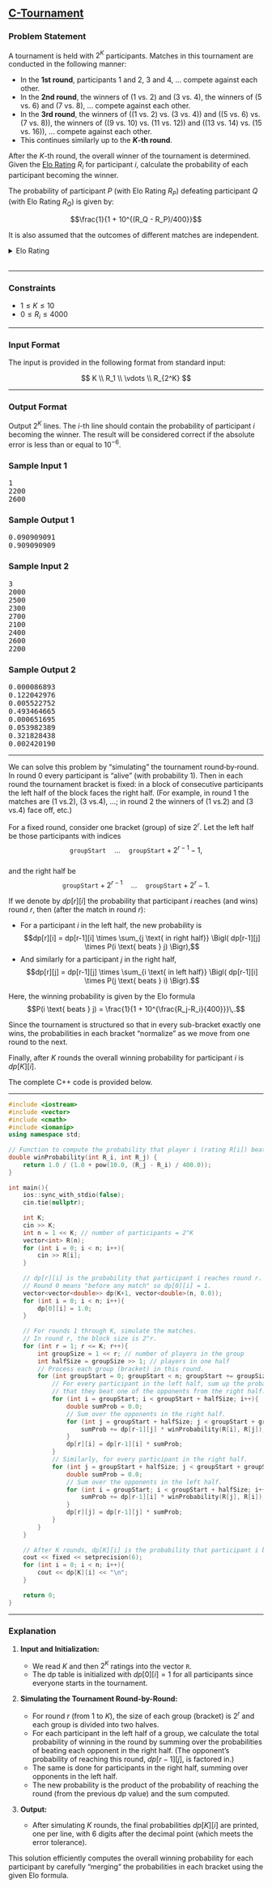 ## [C-Tournament](https://atcoder.jp/contests/tdpc/tasks/tdpc_tournament)

### Problem Statement

A tournament is held with $2^K$ participants. Matches in this tournament are conducted in the following manner:

- In the **1st round**, participants 1 and 2, 3 and 4, ... compete against each other.
- In the **2nd round**, the winners of (1 vs. 2) and (3 vs. 4), the winners of (5 vs. 6) and (7 vs. 8), ... compete against each other.
- In the **3rd round**, the winners of ((1 vs. 2) vs. (3 vs. 4)) and ((5 vs. 6) vs. (7 vs. 8)), the winners of ((9 vs. 10) vs. (11 vs. 12)) and ((13 vs. 14) vs. (15 vs. 16)), ... compete against each other.
- This continues similarly up to the **$K$-th round**.

After the $K$-th round, the overall winner of the tournament is determined. Given the [Elo Rating](https://en.wikipedia.org/wiki/Elo_rating_system) $R_i$ for participant $i$, calculate the probability of each participant becoming the winner.

The probability of participant $P$ (with Elo Rating $R_P$) defeating participant $Q$ (with Elo Rating $R_Q$) is given by:

$$\frac{1}{1 + 10^{(R_Q - R_P)/400}}$$

It is also assumed that the outcomes of different matches are independent.

<details><summary>Elo Rating </summary><br>

> The Elo rating system is a method for calculating the relative skill levels of players in zero-sum games, such as chess and esports. It's named after its creator, Hungarian-American physics professor Arpad Elo.

</details><br>

---

### Constraints

- $1 \leq K \leq 10$
- $0 \leq R_i \leq 4000$

---

### Input Format

The input is provided in the following format from standard input:

$$
K \\
R_1 \\
\vdots \\
R_{2^K}
$$

---

### Output Format

Output $2^K$ lines. The $i$-th line should contain the probability of participant $i$ becoming the winner. The result will be considered correct if the absolute error is less than or equal to $10^{-6}$.

### Sample Input 1

<section><pre>1
2200
2600
</pre></section>

### Sample Output 1

<section><pre>0.090909091
0.909090909
</pre></section>

### Sample Input 2

<section><pre>3
2000
2500
2300
2700
2100
2400
2600
2200
</pre></section>

### Sample Output 2

<section><pre>0.000086893
0.122042976
0.005522752
0.493464665
0.000651695
0.053982389
0.321828438
0.002420190
</pre></section>


---

We can solve this problem by “simulating” the tournament round‐by‐round. In round 0 every participant is “alive” (with probability 1). Then in each round the tournament bracket is fixed: in a block of consecutive participants the left half of the block faces the right half. (For example, in round 1 the matches are (1 vs.2), (3 vs.4), …; in round 2 the winners of (1 vs.2) and (3 vs.4) face off, etc.)  

For a fixed round, consider one bracket (group) of size $2^r$. Let the left half be those participants with indices  
$$\texttt{groupStart} \quad \ldots \quad \texttt{groupStart}+2^{r-1}-1,$$  
and the right half be  
$$\texttt{groupStart}+2^{r-1} \quad \ldots \quad \texttt{groupStart}+2^r-1.$$

If we denote by $dp[r][i]$ the probability that participant $i$ reaches (and wins) round $r$, then (after the match in round $r$):

- For a participant $i$ in the left half, the new probability is  
  $$dp[r][i] = dp[r-1][i] \times \sum_{j \text{ in right half}} \Bigl( dp[r-1][j] \times P(i \text{ beats } j) \Bigr),$$
- And similarly for a participant $j$ in the right half,  
  $$dp[r][j] = dp[r-1][j] \times \sum_{i \text{ in left half}} \Bigl( dp[r-1][i] \times P(j \text{ beats } i) \Bigr).$$

Here, the winning probability is given by the Elo formula  
$$P(i \text{ beats } j) = \frac{1}{1 + 10^{\frac{R_j-R_i}{400}}}\,.$$

Since the tournament is structured so that in every sub-bracket exactly one wins, the probabilities in each bracket “normalize” as we move from one round to the next.

Finally, after $K$ rounds the overall winning probability for participant $i$ is $dp[K][i]$.

The complete C++ code is provided below.

---

```cpp
#include <iostream>
#include <vector>
#include <cmath>
#include <iomanip>
using namespace std;
 
// Function to compute the probability that player i (rating R[i]) beats player j (rating R[j])
double winProbability(int R_i, int R_j) {
    return 1.0 / (1.0 + pow(10.0, (R_j - R_i) / 400.0));
}
 
int main(){
    ios::sync_with_stdio(false);
    cin.tie(nullptr);
    
    int K;
    cin >> K;
    int n = 1 << K; // number of participants = 2^K
    vector<int> R(n);
    for (int i = 0; i < n; i++){
        cin >> R[i];
    }
    
    // dp[r][i] is the probability that participant i reaches round r.
    // Round 0 means "before any match" so dp[0][i] = 1.
    vector<vector<double>> dp(K+1, vector<double>(n, 0.0));
    for (int i = 0; i < n; i++){
        dp[0][i] = 1.0;
    }
    
    // For rounds 1 through K, simulate the matches.
    // In round r, the block size is 2^r.
    for (int r = 1; r <= K; r++){
        int groupSize = 1 << r; // number of players in the group
        int halfSize = groupSize >> 1; // players in one half
        // Process each group (bracket) in this round.
        for (int groupStart = 0; groupStart < n; groupStart += groupSize){
            // For every participant in the left half, sum up the probability 
            // that they beat one of the opponents from the right half.
            for (int i = groupStart; i < groupStart + halfSize; i++){
                double sumProb = 0.0;
                // Sum over the opponents in the right half.
                for (int j = groupStart + halfSize; j < groupStart + groupSize; j++){
                    sumProb += dp[r-1][j] * winProbability(R[i], R[j]);
                }
                dp[r][i] = dp[r-1][i] * sumProb;
            }
            // Similarly, for every participant in the right half.
            for (int j = groupStart + halfSize; j < groupStart + groupSize; j++){
                double sumProb = 0.0;
                // Sum over the opponents in the left half.
                for (int i = groupStart; i < groupStart + halfSize; i++){
                    sumProb += dp[r-1][i] * winProbability(R[j], R[i]);
                }
                dp[r][j] = dp[r-1][j] * sumProb;
            }
        }
    }
    
    // After K rounds, dp[K][i] is the probability that participant i becomes the champion.
    cout << fixed << setprecision(6);
    for (int i = 0; i < n; i++){
        cout << dp[K][i] << "\n";
    }
    
    return 0;
}
```

---

### Explanation

1. **Input and Initialization:**
   - We read $K$ and then $2^K$ ratings into the vector `R`.
   - The dp table is initialized with $dp[0][i] = 1$ for all participants since everyone starts in the tournament.

2. **Simulating the Tournament Round-by-Round:**
   - For round $r$ (from 1 to $K$), the size of each group (bracket) is $2^r$ and each group is divided into two halves.
   - For each participant in the left half of a group, we calculate the total probability of winning in the round by summing over the probabilities of beating each opponent in the right half. (The opponent’s probability of reaching this round, $dp[r-1][j]$, is factored in.)
   - The same is done for participants in the right half, summing over opponents in the left half.
   - The new probability is the product of the probability of reaching the round (from the previous dp value) and the sum computed.

3. **Output:**
   - After simulating $K$ rounds, the final probabilities $dp[K][i]$ are printed, one per line, with 6 digits after the decimal point (which meets the error tolerance).

This solution efficiently computes the overall winning probability for each participant by carefully “merging” the probabilities in each bracket using the given Elo formula.
